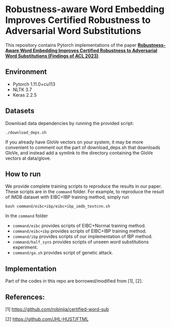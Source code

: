 # Robustness-aware Word Embedding Improves Certified Robustness to Adversarial Word Substitutions
This repository contains Pytorch implementations of the paper **[Robustness-Aware Word Embedding Improves Certified Robustness to Adversarial Word Substitutions (Findings of ACL 2023)](https://aclanthology.org/2023.findings-acl.42/)**.
## Environment
* Pytorch 1.11.0+cu113
* NLTK 3.7
* Keras 2.2.5
## Datasets
Download data dependencies by running the provided script:
```shell
./download_deps.sh
```
If you already have GloVe vectors on your system, it may be more convenient to comment out the part of download_deps.sh that downloads GloVe, and instead add a symlink to the directory containing the GloVe vectors at data/glove.
## How to run
We provide complete training scripts to reproduce the results in our paper. These scripts are in the `command` folder. For example, to reproduce the result of IMDB dataset with EIBC+IBP training method, simply run
```shell
bash command/eibc+ibp/eibc+ibp_imdb_textcnn.sh
```
In the `command` folder
* `command/eibc` provides scripts of EIBC+Normal training method.
* `command/eibc+ibp` provides scripts of EIBC+IBP training method.
* `command/ibp` provides scripts of our implementation of IBP method.
* `command/half_syns` provides scripts of unseen word substitutions experiment.
* `command/ga.sh` provides script of genetic attack.
## Implementation
Part of the codes in this repo are borrowed/modified from [1], [2].
## References:
[1] https://github.com/robinjia/certified-word-sub

[2] https://github.com/JHL-HUST/FTML
